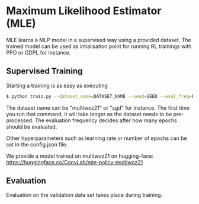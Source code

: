 # Maximum Likelihood Estimator (MLE)

MLE learns a MLP model in a supervised way using a provided dataset. The trained model can be used as intialisation point for running RL trainings with PPO or GDPL for instance.

## Supervised Training

Starting a training is as easy as executing

```sh
$ python train.py --dataset_name=DATASET_NAME --seed=SEED --eval_freq=FREQ
```

The dataset name can be "multiwoz21" or "sgd" for instance. The first time you run that command, it will take longer as the dataset needs to be pre-processed. The evaluation frequency decides after how many epochs should be evaluated.

Other hyperparameters such as learning rate or number of epochs can be set in the config.json file.

We provide a model trained on multiwoz21 on hugging-face: https://huggingface.co/ConvLab/mle-policy-multiwoz21


## Evaluation

Evaluation on the validation data set takes place during training.